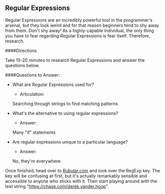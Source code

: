 ## Regular Expressions

Regular Expressions are an incredibly powerful tool in the programmer's arsenal, but they look weird and for that reason beginners tend to shy away from them. Don't shy away! As a highly-capable individual, the only thing you have to fear regarding Regular Expressions is fear itself. Therefore, research.

####Directions

Take 15-20 minutes to research Regular Expressions and answer the questions below.

####Questions to Answer:

- What are Regular Expressions used for?
  - Articulation:

  Searching through strings to find matching patterns

- What's the alternative to using regular expressions?
  - Answer:

  Many "if" statements

- Are regular expressions unique to a particular language?
  - Answer:

  No, they're everywhere.

Once finished, head over to [Rubular.com](http://rubular.com) and look over the RegExp key. The key will be confusing at first, but it's actually remarkably sensible and accessible to anyone who sticks with it. Then start playing around with the test string "https://chase.com/derek.vander.hoop".
